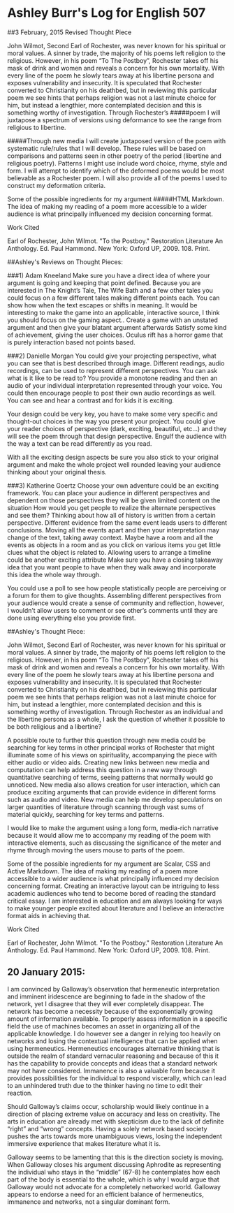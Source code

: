 # Ashley Burr's Log for English 507

##3 February, 2015
Revised Thought Piece

John Wilmot, Second Earl of Rochester, was never known for his spiritual or moral values. A sinner by trade, the majority of his poems left religion to the religious. However, in his poem “To The Postboy”, Rochester takes off his mask of drink and women and reveals a concern for his own mortality. With every line of the poem he slowly tears away at his libertine persona and exposes vulnerability and insecurity. It is speculated that Rochester converted to Christianity on his deathbed, but in reviewing this particular poem we see hints that perhaps religion was not a last minute choice for him, but instead a lengthier, more contemplated decision and this is something worthy of investigation. Through Rochester’s 
#####poem I will juxtapose a spectrum of versions using deformance to see the range from religious to libertine.
	
#####Through new media I will create juxtaposed version of the poem with systematic rule/rules that I will develop. These rules will be based on comparisons and patterns seen in other poetry of the period (libertine and religious poetry). Patterns I might use include word choice, rhyme, style and form. I will attempt to identify which of the deformed poems would be most believable as a Rochester poem. I will also provide all of the poems I used to construct my deformation criteria. 

Some of the possible ingredients for my argument 
#####HTML
 Markdown. The idea of making my reading of a poem more accessible to a wider audience is what principally influenced my decision concerning format. 


Work Cited

Earl of Rochester, John Wilmot. "To the Postboy." Restoration Literature An Anthology. 
Ed. Paul Hammond. New York: Oxford UP, 2009. 108. Print.



##Ashley's Reviews on Thought Pieces:

###1) Adam Kneeland
Make sure you have a direct idea of where your argument is going and keeping that point defined. Because you are interested in The Knight’s Tale, The Wife Bath and a few other tales you could focus on a few different tales making different points each. You can show how when the text escapes or shifts in meaning. It would be interesting to make the game into an applicable, interactive source, I think you should focus on the gaming aspect..
Create a game with an unstated argument and then give your blatant argument afterwards
Satisfy some kind of achievement, giving the user choices. 
Oculus rift has a horror game that is purely interaction based not points based.



###2) Danielle Morgan
You could give your projecting perspective, what you can see that is best described through image. Different readings, audio recordings, can be used to represent different perspectives. You can ask what is it like to be read to? You provide a monotone reading and then an audio of your individual interpretation represented through your voice. You could then encourage people to post their own audio recordings as well. You can see and hear a contrast and for kids it is exciting. 

Your design could be very key, you have to make some very specific and thought-out choices in the way you present your project. You could give your reader choices of perspective (dark, exciting, beautiful, etc…) and they will see the poem through that design perspective. Engulf the audience with the way a text can be read differently as you read.

With all the exciting design aspects be sure you also stick to your original argument and make the whole project well rounded leaving your audience thinking about your original thesis. 



###3) Katherine Goertz
Choose your own adventure could be an exciting framework. You can place your audience in different perspectives and dependent on those perspectives they will be given limited content on the situation
How would you get people to realize the alternate perspectives and see them?
Thinking about how all of history is written from a certain perspective. 
Different evidence from the same event leads users to different conclusions.
Moving all the events apart and then your interpretation may change of the text, taking away context.
Maybe have a room and all the events as objects in a room and as you click on various items you get little clues what the object is related to.
Allowing users to arrange a timeline could be another exciting attribute
Make sure you have a closing takeaway idea that you want people to have when they walk away and incorporate this idea the whole way through.

You could use a poll to see how people statistically people are perceiving or a forum for them to give thoughts. Assembling different perspectives from your audience would create a sense of community and reflection, however, I wouldn’t allow users to comment or see other’s comments until they are done using everything else you provide first. 

##Ashley's Thought Piece:


John Wilmot, Second Earl of Rochester, was never known for his spiritual or moral values. A sinner by trade, the majority of his poems left religion to the religious. However, in his poem “To The Postboy”, Rochester takes off his mask of drink and women and reveals a concern for his own mortality. With every line of the poem he slowly tears away at his libertine persona and exposes vulnerability and insecurity. It is speculated that Rochester converted to Christianity on his deathbed, but in reviewing this particular poem we see hints that perhaps religion was not a last minute choice for him, but instead a lengthier, more contemplated decision and this is something worthy of investigation. Through Rochester as an individual and the libertine persona as a whole, I ask the question of whether it possible to be both religious and a libertine?
	
A possible route to further this question through new media could be searching for key terms in other principal works of Rochester that might illuminate some of his views on spirituality, accompanying the piece with either audio or video aids. Creating new links between new media and computation can help address this question in a new way through quantitative searching of terms, seeing patterns that normally would go unnoticed. New media also allows creation for user interaction, which can produce exciting arguments that can provide evidence in different forms such as audio and video. 
New media can help me develop speculations on larger quantities of literature through scanning through vast sums of material quickly, searching for key terms and patterns.

I would like to make the argument using a long form, media-rich narrative because it would allow me to accompany my reading of the poem with interactive elements, such as discussing the significance of the meter and rhyme through moving the users mouse to parts of the poem. 

Some of the possible ingredients for my argument are Scalar, CSS and Active Markdown. The idea of making my reading of a poem more accessible to a wider audience is what principally influenced my decision concerning format. Creating an interactive layout can be intriguing to less academic audiences who tend to become bored of reading the standard critical essay. I am interested in education and am always looking for ways to make younger people excited about literature and I believe an interactive format aids in achieving that.


Work Cited

Earl of Rochester, John Wilmot. "To the Postboy." Restoration Literature An Anthology. 
Ed. Paul Hammond. New York: Oxford UP, 2009. 108. Print.


## 20 January 2015:
I am convinced by Galloway’s observation that hermeneutic interpretation and imminent iridescence are beginning to fade in the shadow of the network, yet I disagree that they will ever completely disappear. The network has become a necessity because of the exponentially growing amount of information available. To properly assess information in a specific field the use of machines becomes an asset in organizing all of the applicable knowledge. I do however see a danger in relying too heavily on networks and losing the contextual intelligence that can be applied when using hermeneutics. Hermeneutics encourages alternative thinking that is outside the realm of standard vernacular reasoning and because of this it has the capability to provide concepts and ideas that a standard network may not have considered. Immanence is also a valuable form because it provides possibilities for the individual to respond viscerally, which can lead to an unhindered truth due to the thinker having no time to edit their reaction. 

Should Galloway’s claims occur, scholarship would likely continue in a direction of placing extreme value on accuracy and less on creativity. The arts in education are already met with skepticism due to the lack of definite “right” and “wrong” concepts. Having a solely network based society pushes the arts towards more unambiguous views, losing the independent immersive experience that makes literature what it is. 

Galloway seems to be lamenting that this is the direction society is moving. When Galloway closes his argument discussing Aphrodite as representing the individual who stays in the “middle” (67-8) he contemplates how each part of the body is essential to the whole, which is why I would argue that Galloway would not advocate for a completely networked world. Galloway appears to endorse a need for an efficient balance of hermeneutics, immanence and networks, not a singular dominant form.


